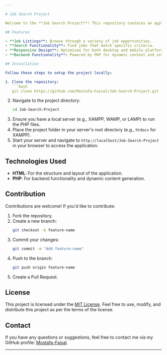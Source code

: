 ```yaml
---

# Job Search Project

Welcome to the **Job Search Project**! This repository contains an application that simplifies the job search process for users by providing a well-structured platform for exploring job opportunities. Built with **HTML** and **PHP**, it is designed to deliver a seamless and user-friendly experience.

## Features

- **Job Listings**: Browse through a variety of job opportunities.
- **Search Functionality**: Find jobs that match specific criteria.
- **Responsive Design**: Optimized for both desktop and mobile platforms.
- **Backend Functionality**: Powered by PHP for dynamic content and interactivity.

## Installation

Follow these steps to setup the project locally:

1. Clone the repository:
   ```bash
   git clone https://github.com/Mostafa-Faisal/Job-Search-Project.git
   ```
2. Navigate to the project directory:
   ```bash
   cd Job-Search-Project
   ```
3. Ensure you have a local server (e.g., XAMPP, WAMP, or LAMP) to run the PHP files.
4. Place the project folder in your server's root directory (e.g., `htdocs` for XAMPP).
5. Start your server and navigate to `http://localhost/Job-Search-Project` in your browser to access the application.

## Technologies Used

- **HTML**: For the structure and layout of the application.
- **PHP**: For backend functionality and dynamic content generation.

## Contribution

Contributions are welcome! If you'd like to contribute:

1. Fork the repository.
2. Create a new branch:
   ```bash
   git checkout -b feature-name
   ```
3. Commit your changes:
   ```bash
   git commit -m "Add feature-name"
   ```
4. Push to the branch:
   ```bash
   git push origin feature-name
   ```
5. Create a Pull Request.

## License

This project is licensed under the [MIT License](LICENSE). Feel free to use, modify, and distribute this project as per the terms of the license.

## Contact

If you have any questions or suggestions, feel free to contact me via my GitHub profile: [Mostafa-Faisal](https://github.com/Mostafa-Faisal).

---
```

